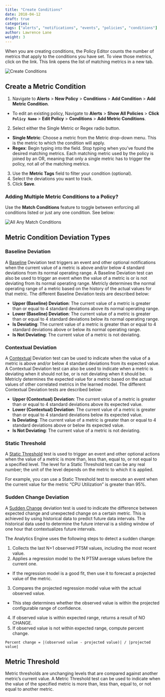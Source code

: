```yaml
---
title: "Create Conditions"
date: 2018-04-12
draft: true
categories:
tags: ["alerts", "notifications", "events", "policies", "conditions"]
author: Lawrence Lane
weight: 3
---
```

When you are creating conditions, the Policy Editor counts the number of metrics that apply to the conditions you have set. To view those metrics, click on the link. This link opens the list of matching metrics in a new tab.

![Create Conditions](/images/create-conditions/create-conditions.png)

## Create a Metric Condition
1. Navigate to **Alerts** > **New Policy** > **Conditions** > **Add Condition** > **Add Metric Condition**.
  - To edit an existing policy, Navigate to **Alerts** > **Show All Policies** > **Click `Policy Name`** > **Edit Policy** > **Conditions** > **Add Metric Conditions**.
2. Select either the Single Metric or Regex radio button.
  - **Single Metric**: Choose a metric from the Metric drop-down menu. This is the metric to which the condition will apply.
  - **Regex**: Begin typing into the field. Stop typing when you’ve found the desired matching metrics. Each matching metric used by the policy is joined by an OR, meaning that only a single metric has to trigger the policy, not all of the matching metrics.
3. Use the **Metric Tags** field to filter your condition (optional).
4. Select the deviations you want to track.
5. Click **Save**.

### Adding Multiple Metric Conditions to a Policy?

Use the **Match Conditions** feature to toggle between enforcing all conditions listed or just any one condition. See below:

![All Any Match Conditions](/images/create-conditions/all-any-match-conditions.png)

## Metric Condition Deviation Types

### Baseline Deviation
A [Baseline][1] Deviation test triggers an event and other optional notifications when the current value of a metric is above and/or below 4 standard deviations from its normal operating range. A Baseline Deviation test can also be used to trigger an event when the value of a metric is or is not deviating from its normal operating range. Metricly determines the normal operating range of a metric based on the history of the actual values for that metric. The different Baseline Deviation tests are described below:

- **Upper (Baseline) Deviation**: The current value of a metric is greater than or equal to 4 standard deviations above its normal operating range.
- **Lower (Baseline) Deviation**: The current value of a metric is greater than or equal to 4 standard deviations below its normal operating range.
- **Is Deviating**: The current value of a metric is greater than or equal to 4 standard deviations above or below its normal operating range.
- **Is Not Deviating**: The current value of a metric is not deviating.

### Contextual Deviation
A [Contextual][2] Deviation test can be used to indicate when the value of a metric is above and/or below 4 standard deviations from its expected value. A Contextual Deviation test can also be used to indicate when a metric is deviating when it should not be, or is not deviating when it should be. Metricly determines the expected value for a metric based on the actual values of other correlated metrics in the learned model. The different Contextual Deviation tests are described below:

- **Upper (Contextual) Deviation**: The current value of a metric is greater than or equal to 4 standard deviations above its expected value.
- **Lower (Contextual) Deviation**: The current value of a metric is greater than or equal to 4 standard deviations below its expected value.
- **Is Deviating**: The current value of a metric is greater than or equal to 4 standard deviations above or below its expected value.
- **Is Not Deviating**: The current value of a metric is not deviating.

### Static Threshold
A [Static Threshold][3] test is used to trigger an event and other optional actions when the value of a metric is more than, less than, equal to, or not equal to a specified level. The level for a Static Threshold test can be any real number; the unit of the level depends on the metric to which it is applied.

For example, you can use a Static Threshold test to execute an event when the current value for the metric “CPU Utilization” is greater than 95%.

### Sudden Change Deviation
A [Sudden Change][4] deviation test is used to indicate the difference between expected change and unexpected change on a certain metric. This is achieved by using historical data to predict future data intervals. The historical data used to determine the future interval is a sliding window of one hour that contextualizes future intervals.

The Analytics Engine uses the following steps to detect a sudden change:

1. Collects the last N+1 observed PT5M values, including the most recent value.
2. Applies a regression model to the N PT5M average values before the current one.
  - If the regression model is a good fit, then use it to forecast a projected value of the metric.
3. Compares the projected regression model value with the actual observed value.
  - This step determines whether the observed value is within the projected configurable range of confidence.
4. If observed value is within expected range, returns a result of NO CHANGE.
5. If observed value is not within expected range, compute percent change.

`Percent change = |(observed value - projected value)| / |projected value|`

## Metric Threshold
Metric thresholds are unchanging levels that are compared against another metric’s current value. A Metric Threshold test can be used to indicate when the value of the specified metric is more than, less than, equal to, or not equal to another metric.

[1]: /data-visualization/analytics/baseline-bands
[2]: /data-visualitzation/analytics/contextual-bands
[3]: /data-visualitzation/analytics/static-thresholds
[4]: /data-visualitzation/analytics/sudden-change-detection
